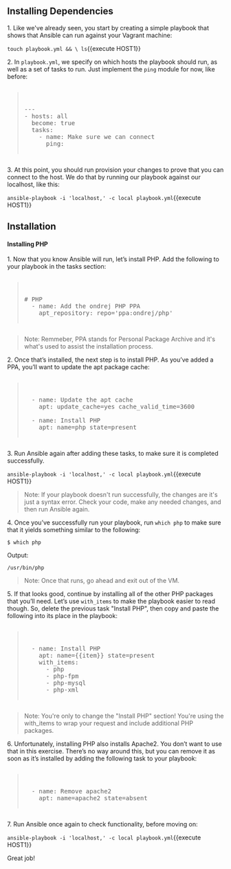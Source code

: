 ## Installing Dependencies
1\. Like we've already seen, you start by creating a simple playbook that shows that Ansible can run against your Vagrant machine:

`touch playbook.yml && \
ls`{{execute HOST1}}

2\. In `playbook.yml`, we specify on which hosts the playbook should run, as well as a set of tasks to run. Just implement the `ping` module for now, like before:

<pre class="file" data-filename="playbook.yml" data-target="append"><blockquote>

---
- hosts: all
  become: true
  tasks:
    - name: Make sure we can connect
      ping:

</blockquote></pre>

3\. At this point, you should run provision your changes to prove that you can connect to the host. We do that by running our playbook against our localhost, like this:

`ansible-playbook -i 'localhost,' -c local playbook.yml`{{execute HOST1}}

## Installation

#### Installing PHP

1\. Now that you know Ansible will run, let’s install PHP. Add the following to your playbook in the tasks section:

<pre class="file" data-filename="playbook.yml" data-target="append"><blockquote>

# PHP
  - name: Add the ondrej PHP PPA
    apt_repository: repo='ppa:ondrej/php'

</blockquote></pre>

>Note: Remmeber, PPA stands for Personal Package Archive and it's what's used to assist the installation process.

2\. Once that’s installed, the next step is to install PHP. As you’ve added a PPA, you’ll want to update the apt package cache:

<pre class="file" data-filename="playbook.yml" data-target="append"><blockquote>

  - name: Update the apt cache
    apt: update_cache=yes cache_valid_time=3600

  - name: Install PHP
    apt: name=php state=present

</blockquote></pre>

3\. Run Ansible again after adding these tasks, to make sure it is completed successfully.

`ansible-playbook -i 'localhost,' -c local playbook.yml`{{execute HOST1}}

>Note: If your playbook doesn't run successfully, the changes are it's just a syntax error. Check your code, make any needed changes, and then run Ansible again.

4\. Once you’ve successfully run your playbook, run `which php` to make sure that it yields something similar to the following:

```
$ which php
```

Output:

```
/usr/bin/php
```

>Note: Once that runs, go ahead and exit out of the VM.

5\. If that looks good, continue by installing all of the other PHP packages that you’ll need. Let’s use `with_items` to make the playbook easier to read though. So, delete the previous task "Install PHP", then copy and paste the following into its place in the playbook:

<pre><blockquote>

  - name: Install PHP
    apt: name={{item}} state=present
    with_items:
      - php
      - php-fpm
      - php-mysql
      - php-xml

</blockquote></pre>

>Note: You're only to change the "Install PHP" section! You're using the with_items to wrap your request and include additional PHP packages.

6\. Unfortunately, installing PHP also installs Apache2. You don’t want to use that in this exercise. There’s no way around this, but you can remove it as soon as it’s installed by adding the following task to your playbook:

<pre class="file" data-filename="playbook.yml" data-target="append"><blockquote>

  - name: Remove apache2
    apt: name=apache2 state=absent

</blockquote></pre>

7\. Run Ansible once again to check functionality, before moving on:

`ansible-playbook -i 'localhost,' -c local playbook.yml`{{execute HOST1}}

Great job!
